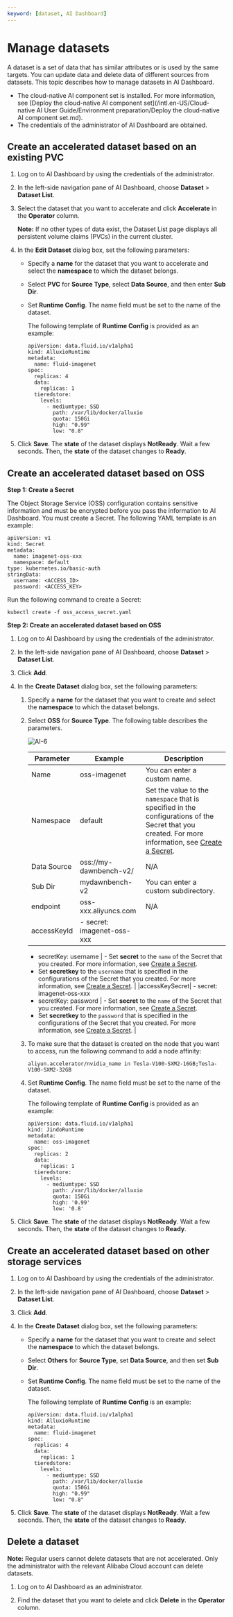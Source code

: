 ```yaml
---
keyword: [dataset, AI Dashboard]
---
```


# Manage datasets

A dataset is a set of data that has similar attributes or is used by the same targets. You can update data and delete data of different sources from datasets. This topic describes how to manage datasets in AI Dashboard.

-   The cloud-native AI component set is installed. For more information, see [Deploy the cloud-native AI component set](/intl.en-US/Cloud-native AI User Guide/Environment preparation/Deploy the cloud-native AI component set.md).
-   The credentials of the administrator of AI Dashboard are obtained.

## Create an accelerated dataset based on an existing PVC

1.  Log on to AI Dashboard by using the credentials of the administrator.

2.  In the left-side navigation pane of AI Dashboard, choose **Dataset** \> **Dataset List**.

3.  Select the dataset that you want to accelerate and click **Accelerate** in the **Operator** column.

    **Note:** If no other types of data exist, the Dataset List page displays all persistent volume claims \(PVCs\) in the current cluster.

4.  In the **Edit Dataset** dialog box, set the following parameters:

    -   Specify a **name** for the dataset that you want to accelerate and select the **namespace** to which the dataset belongs.
    -   Select **PVC** for **Source Type**, select **Data Source**, and then enter **Sub Dir**.
    -   Set **Runtime Config**. The name field must be set to the name of the dataset.

        The following template of **Runtime Config** is provided as an example:

        ```
        apiVersion: data.fluid.io/v1alpha1
        kind: AlluxioRuntime
        metadata:
          name: fluid-imagenet
        spec:
          replicas: 4
          data:
            replicas: 1
          tieredstore:
            levels:
              - mediumtype: SSD
                path: /var/lib/docker/alluxio
                quota: 150Gi
                high: "0.99"
                low: "0.8"
        ```

5.  Click **Save**. The **state** of the dataset displays **NotReady**. Wait a few seconds. Then, the **state** of the dataset changes to **Ready**.


## Create an accelerated dataset based on OSS

**Step 1: Create a Secret**

The Object Storage Service \(OSS\) configuration contains sensitive information and must be encrypted before you pass the information to AI Dashboard. You must create a Secret. The following YAML template is an example:

```
apiVersion: v1
kind: Secret
metadata:
  name: imagenet-oss-xxx
  namespace: default
type: kubernetes.io/basic-auth
stringData:
  username: <ACCESS_ID>
  password: <ACCESS_KEY>
```

Run the following command to create a Secret:

```
kubectl create -f oss_access_secret.yaml
```

**Step 2: Create an accelerated dataset based on OSS**

1.  Log on to AI Dashboard by using the credentials of the administrator.

2.  In the left-side navigation pane of AI Dashboard, choose **Dataset** \> **Dataset List**.

3.  Click **Add**.

4.  In the **Create Dataset** dialog box, set the following parameters:

    1.  Specify a **name** for the dataset that you want to create and select the **namespace** to which the dataset belongs.

    2.  Select **OSS** for **Source Type**. The following table describes the parameters.

        ![AI-6](https://static-aliyun-doc.oss-accelerate.aliyuncs.com/assets/img/en-US/1362933261/p239579.png)

        |Parameter|Example|Description|
        |---------|-------|-----------|
        |Name|oss-imagenet|You can enter a custom name.|
        |Namespace|default|Set the value to the `namespace` that is specified in the configurations of the Secret that you created. For more information, see [Create a Secret](#section_2jz_umo_piw).|
        |Data Source|oss://my-dawnbench-v2/|N/A|
        |Sub Dir|mydawnbench-v2|You can enter a custom subdirectory.|
        |endpoint|oss-xxx.aliyuncs.com|N/A|
        |accessKeyId|        -   secret: imagenet-oss-xxx
        -   secretKey: username
|        -   Set **secret** to the `name` of the Secret that you created. For more information, see [Create a Secret](#section_2jz_umo_piw).
        -   Set **secretkey** to the `username` that is specified in the configurations of the Secret that you created. For more information, see [Create a Secret](#section_2jz_umo_piw). |
        |accessKeySecret|        -   secret: imagenet-oss-xxx
        -   secretKey: password
|        -   Set **secret** to the `name` of the Secret that you created. For more information, see [Create a Secret](#section_2jz_umo_piw).
        -   Set **secretkey** to the `password` that is specified in the configurations of the Secret that you created. For more information, see [Create a Secret](#section_2jz_umo_piw). |

    3.  To make sure that the dataset is created on the node that you want to access, run the following command to add a node affinity:

        ```
        aliyun.accelerator/nvidia_name in Tesla-V100-SXM2-16GB;Tesla-V100-SXM2-32GB
        ```

    4.  Set **Runtime Config**. The name field must be set to the name of the dataset.

        The following template of **Runtime Config** is provided as an example:

        ```
        apiVersion: data.fluid.io/v1alpha1
        kind: JindoRuntime
        metadata:
          name: oss-imagenet
        spec:
          replicas: 2
          data:
            replicas: 1
          tieredstore:
            levels:
              - mediumtype: SSD
                path: /var/lib/docker/alluxio
                quota: 150Gi
                high: '0.99'
                low: '0.8'
        ```

5.  Click **Save**. The **state** of the dataset displays **NotReady**. Wait a few seconds. Then, the **state** of the dataset changes to **Ready**.


## Create an accelerated dataset based on other storage services

1.  Log on to AI Dashboard by using the credentials of the administrator.

2.  In the left-side navigation pane of AI Dashboard, choose **Dataset** \> **Dataset List**.

3.  Click **Add**.

4.  In the **Create Dataset** dialog box, set the following parameters:

    -   Specify a **name** for the dataset that you want to create and select the **namespace** to which the dataset belongs.
    -   Select **Others** for **Source Type**, set **Data Source**, and then set **Sub Dir**.
    -   Set **Runtime Config**. The name field must be set to the name of the dataset.

        The following template of **Runtime Config** is an example:

        ```
        apiVersion: data.fluid.io/v1alpha1
        kind: AlluxioRuntime
        metadata:
          name: fluid-imagenet
        spec:
          replicas: 4
          data:
            replicas: 1
          tieredstore:
            levels:
              - mediumtype: SSD
                path: /var/lib/docker/alluxio
                quota: 150Gi
                high: "0.99"
                low: "0.8"
        ```

5.  Click **Save**. The **state** of the dataset displays **NotReady**. Wait a few seconds. Then, the **state** of the dataset changes to **Ready**.


## Delete a dataset

**Note:** Regular users cannot delete datasets that are not accelerated. Only the administrator with the relevant Alibaba Cloud account can delete datasets.

1.  Log on to AI Dashboard as an administrator.

2.  Find the dataset that you want to delete and click **Delete** in the **Operator** column.


